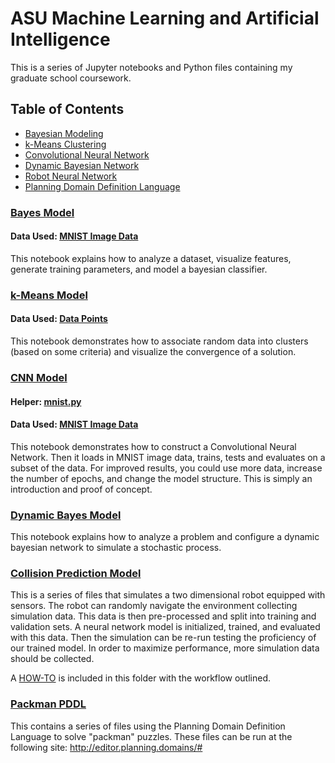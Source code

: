# ASU Machine Learning and Artificial Intelligence

This is a series of Jupyter notebooks and Python files containing my graduate school coursework.

## Table of Contents
- [Bayesian Modeling](#bayes-model)
- [k-Means Clustering](#k-means-model)
- [Convolutional Neural Network](#cnn-model)
- [Dynamic Bayesian Network](#dynamic-bayes-model)
- [Robot Neural Network](#collision-prediction-model)
- [Planning Domain Definition Language](#packman-pddl)

### [Bayes Model](https://github.com/joshua-robison/ASU-Certificate/blob/master/Notebooks/bayes_model.ipynb)
#### Data Used: [MNIST Image Data](https://github.com/joshua-robison/ASU-Certificate/blob/master/Datasets/bayes_data)
This notebook explains how to analyze a dataset, visualize features, generate training parameters, and model a bayesian classifier.

### [k-Means Model](https://github.com/joshua-robison/ASU-Certificate/blob/master/Notebooks/clustering_model.ipynb)
#### Data Used: [Data Points](https://github.com/joshua-robison/ASU-Certificate/blob/master/Datasets/)
This notebook demonstrates how to associate random data into clusters (based on some criteria) and visualize the convergence of a solution.

### [CNN Model](https://github.com/joshua-robison/ASU-Certificate/blob/master/Notebooks/cnn_model.ipynb)
#### Helper: [mnist.py](https://github.com/joshua-robison/ASU-Certificate/blob/master/Notebooks/mnist.py)
#### Data Used: [MNIST Image Data](https://github.com/joshua-robison/ASU-Certificate/blob/master/Datasets/cnn_data)
This notebook demonstrates how to construct a Convolutional Neural Network. Then it loads in MNIST image data, trains, tests and evaluates
on a subset of the data. For improved results, you could use more data, increase the number of epochs, and change the model structure.
This is simply an introduction and proof of concept.

### [Dynamic Bayes Model](https://github.com/joshua-robison/ASU-Certificate/blob/master/Notebooks/dynamic_bayes_network.ipynb)
This notebook explains how to analyze a problem and configure a dynamic bayesian network to simulate a stochastic process.

### [Collision Prediction Model](https://github.com/joshua-robison/ASU-Certificate/blob/master/Notebooks/RobotModel/)
This is a series of files that simulates a two dimensional robot equipped with sensors. The robot can randomly navigate the environment
collecting simulation data. This data is then pre-processed and split into training and validation sets. A neural network
model is initialized, trained, and evaluated with this data. Then the simulation can be re-run testing the proficiency of
our trained model. In order to maximize performance, more simulation data should be collected.

A [HOW-TO](https://github.com/joshua-robison/ASU-Certificate/blob/master/Notebooks/RobotModel/HOWTO.txt) is included in this folder with the workflow outlined.

### [Packman PDDL](https://github.com/joshua-robison/ASU-Certificate/blob/master/Notebooks/Packman/)
This contains a series of files using the Planning Domain Definition Language to solve "packman" puzzles. These files can be run at the following site:
http://editor.planning.domains/#


